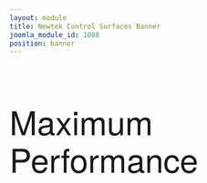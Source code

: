 ```yaml
---
layout: module
title: Newtek Control Surfaces Banner
joomla_module_id: 1088
position: banner
---
```

<style media="screen" scoped="scoped" type="text/css"><!--
.linedivide {
		/*line-height: 70px!important;*/
	}
	.banner-container .content-container {
		padding: 0 35px;
	}
	<!-- .ndiheader {
		font-size: 58px!important;
		font-family:'HelveticaNeueThin', 'Helvetica Neue', Helvetica, Arial, sans-serif!important;
		font-weight: 100;
--></style>
<!-- Module: NDI Adobe CC Banner -->
<div class="content-container clearfix"><!--<p class="corner">NewTek Control Surfaces</p>-->
<h1 class="header ndiheader linedivide" style="font-size: 60px;"><span style="line-height: 66px;">Maximum Performance</span> <!--<br /><span style="font-size: 32px; padding-top: 1em; line-height: 24px;">Real-time, renderless playback and preview over IP.</span>--></h1>
</div>
